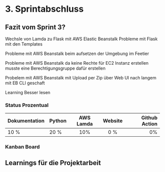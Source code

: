 # 3. Sprintabschluss

## Fazit vom Sprint 3?


Wechsle von Lamda zu Flask mit AWS Elastic Beanstalk
Probleme mit Flask mit den Templates

Probleme mit AWS Beanstalk beim aufsetzen der Umgebung im Feetier

Probleme mit AWS Beanstalk da keine Rechte für EC2 Instanz erstellen musste eine Berechtigungsgruppe dafür erstellen

Probelem mit AWS Beanstalk mit Upload per Zip über Web UI nach langem mit EB CLI geschaft

Learning Besser lesen






### Status Prozentual

| Dokumentation | Python | AWS Lamda | Website | Github Action |  
| - | :- | :-: | :-: | -: |  
| 10 % | 20 % | 10% | 0 % | 0% |

### Kanban Board

## Learnings für die Projektarbeit



